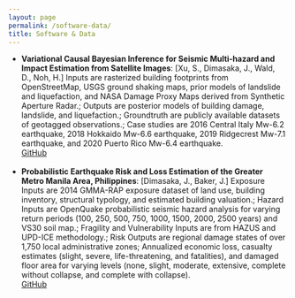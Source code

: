 ```yaml
---
layout: page
permalink: /software-data/
title: Software & Data
---
```


<ul>
	<li>
		<b>Variational Causal Bayesian Inference for Seismic Multi-hazard and Impact Estimation from Satellite Images</b>: [Xu, S., Dimasaka, J., Wald, D.,	Noh, H.] Inputs are rasterized building footprints from OpenStreetMap, USGS ground shaking maps, prior models of landslide and liquefaction, and NASA Damage Proxy Maps derived from Synthetic Aperture Radar.; Outputs are posterior models of building damage, landslide, and liquefaction.; Groundtruth are publicly available datasets of geotagged observations.; Case studies are 2016 Central Italy Mw-6.2 earthquake, 2018 Hokkaido Mw-6.6 earthquake, 2019 Ridgecrest Mw-7.1 earthquake, and 2020 Puerto Rico Mw-6.4 earthquake.<br>
		<a href="https://github.com/SusuXu/VBCI"><div class="color-button">GitHub</div></a>
	</li><br>
	<li>
		<b>Probabilistic Earthquake Risk and Loss Estimation of the Greater Metro Manila Area, Philippines</b>: [Dimasaka, J., Baker, J.] Exposure Inputs are 2014 GMMA-RAP exposure dataset of land use, building inventory, structural typology, and estimated building valuation.; Hazard Inputs are OpenQuake probabilistic seismic hazard analysis for varying return periods (100, 250, 500, 750, 1000, 1500, 2000, 2500 years) and VS30 soil map.; Fragility and Vulnerability Inputs are from HAZUS and UPD-ICE methodology.; Risk Outputs are regional damage states of over 1,750 local administrative zones; Annualized economic loss, casualty estimates (slight, severe, life-threatening, and fatalities), and damaged floor area for varying levels (none, slight, moderate, extensive, complete without collapse, and complete with collapse).<br>
		<a href="https://github.com/jtdimasaka/earthquake_risk_gmma_philippines_2022"><div class="color-button">GitHub</div></a>
	</li><br>

</ul>